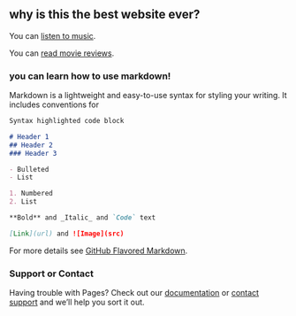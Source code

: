 ## why is this the best website ever?

You can [listen to music](https://open.spotify.com/album/0S0KGZnfBGSIssfF54WSJh).

You can [read movie reviews](https://www.imdb.com/title/tt2283336/).

### you can learn how to use markdown!

Markdown is a lightweight and easy-to-use syntax for styling your writing. It includes conventions for

```markdown
Syntax highlighted code block

# Header 1
## Header 2
### Header 3

- Bulleted
- List

1. Numbered
2. List

**Bold** and _Italic_ and `Code` text

[Link](url) and ![Image](src)
```

For more details see [GitHub Flavored Markdown](https://guides.github.com/features/mastering-markdown/).

### Support or Contact

Having trouble with Pages? Check out our [documentation](https://help.github.com/categories/github-pages-basics/) or [contact support](https://github.com/contact) and we’ll help you sort it out.
